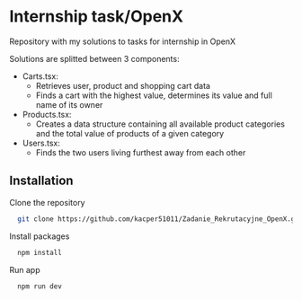 # Internship task/OpenX

Repository with my solutions to tasks for internship in OpenX

Solutions are splitted between 3 components:

* Carts.tsx: 
    * Retrieves user, product and shopping cart data
    * Finds a cart with the highest value, determines its value and full name of its owner
* Products.tsx:
    * Creates a data structure containing all available product categories and the total value of products of a given category
* Users.tsx:
    * Finds the two users living furthest away from each other

## Installation

Clone the repository

```bash
  git clone https://github.com/kacper51011/Zadanie_Rekrutacyjne_OpenX.git
```
Install packages
```bash
  npm install
```
Run app
```bash
  npm run dev
```
